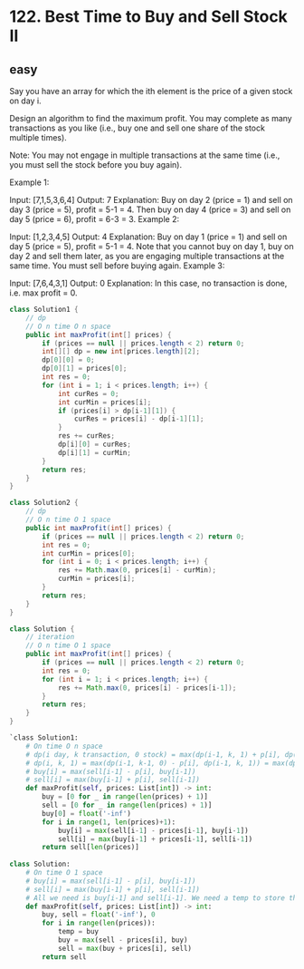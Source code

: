 # 122. Best Time to Buy and Sell Stock II
## easy
Say you have an array for which the ith element is the price of a given stock on day i.

Design an algorithm to find the maximum profit. You may complete as many transactions as you like (i.e., buy one and sell one share of the stock multiple times).

Note: You may not engage in multiple transactions at the same time (i.e., you must sell the stock before you buy again).

Example 1:

Input: [7,1,5,3,6,4]
Output: 7
Explanation: Buy on day 2 (price = 1) and sell on day 3 (price = 5), profit = 5-1 = 4.
             Then buy on day 4 (price = 3) and sell on day 5 (price = 6), profit = 6-3 = 3.
Example 2:

Input: [1,2,3,4,5]
Output: 4
Explanation: Buy on day 1 (price = 1) and sell on day 5 (price = 5), profit = 5-1 = 4.
             Note that you cannot buy on day 1, buy on day 2 and sell them later, as you are
             engaging multiple transactions at the same time. You must sell before buying again.
Example 3:

Input: [7,6,4,3,1]
Output: 0
Explanation: In this case, no transaction is done, i.e. max profit = 0.
```java
class Solution1 {
    // dp
    // O n time O n space
    public int maxProfit(int[] prices) {
        if (prices == null || prices.length < 2) return 0;
        int[][] dp = new int[prices.length][2];
        dp[0][0] = 0;
        dp[0][1] = prices[0];
        int res = 0;
        for (int i = 1; i < prices.length; i++) {
            int curRes = 0;
            int curMin = prices[i];
            if (prices[i] > dp[i-1][1]) {
                curRes = prices[i] - dp[i-1][1];
            }
            res += curRes;
            dp[i][0] = curRes;
            dp[i][1] = curMin;
        }
        return res;
    }
}

class Solution2 {
    // dp
    // O n time O 1 space
    public int maxProfit(int[] prices) {
        if (prices == null || prices.length < 2) return 0;
        int res = 0;
        int curMin = prices[0];
        for (int i = 0; i < prices.length; i++) {
            res += Math.max(0, prices[i] - curMin);
            curMin = prices[i];
        }
        return res;
    }
}

class Solution {
    // iteration
    // O n time O 1 space
    public int maxProfit(int[] prices) {
        if (prices == null || prices.length < 2) return 0;
        int res = 0;
        for (int i = 1; i < prices.length; i++) {
            res += Math.max(0, prices[i] - prices[i-1]);
        }
        return res;
    }
}
```

```python
`class Solution1:
    # On time O n space
    # dp(i day, k transaction, 0 stock) = max(dp(i-1, k, 1) + p[i], dp(i-1, k, 0))
    # dp(i, k, 1) = max(dp(i-1, k-1, 0) - p[i], dp(i-1, k, 1)) = max(dp(i-1, k, 0) - p[i], dp(i-1, k, 1))
    # buy[i] = max(sell[i-1] - p[i], buy[i-1])
    # sell[i] = max(buy[i-1] + p[i], sell[i-1])
    def maxProfit(self, prices: List[int]) -> int:
        buy = [0 for _ in range(len(prices) + 1)]
        sell = [0 for _ in range(len(prices) + 1)]
        buy[0] = float('-inf')
        for i in range(1, len(prices)+1):
            buy[i] = max(sell[i-1] - prices[i-1], buy[i-1])
            sell[i] = max(buy[i-1] + prices[i-1], sell[i-1])
        return sell[len(prices)]
    
class Solution:
    # On time O 1 space
    # buy[i] = max(sell[i-1] - p[i], buy[i-1])
    # sell[i] = max(buy[i-1] + p[i], sell[i-1])
    # All we need is buy[i-1] and sell[i-1]. We need a temp to store the value.
    def maxProfit(self, prices: List[int]) -> int:        
        buy, sell = float('-inf'), 0
        for i in range(len(prices)):
            temp = buy
            buy = max(sell - prices[i], buy)
            sell = max(buy + prices[i], sell)
        return sell
```
